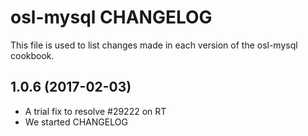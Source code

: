 osl-mysql CHANGELOG
===================
This file is used to list changes made in each version of the
osl-mysql cookbook.

1.0.6 (2017-02-03)
------------------
- A trial fix to resolve #29222 on RT
- We started CHANGELOG
